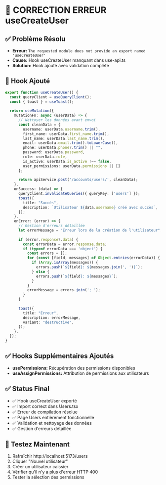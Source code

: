 
# 🔧 CORRECTION ERREUR useCreateUser

## ✅ Problème Résolu
- **Erreur:** `The requested module does not provide an export named 'useCreateUser'`
- **Cause:** Hook useCreateUser manquant dans use-api.ts
- **Solution:** Hook ajouté avec validation complète

## 🚀 Hook Ajouté
```typescript
export function useCreateUser() {
  const queryClient = useQueryClient();
  const { toast } = useToast();
  
  return useMutation({
    mutationFn: async (userData) => {
      // Nettoyer les données avant envoi
      const cleanData = {
        username: userData.username.trim(),
        first_name: userData.first_name.trim(),
        last_name: userData.last_name.trim(),
        email: userData.email.trim().toLowerCase(),
        phone: userData.phone?.trim() || "",
        password: userData.password,
        role: userData.role,
        is_active: userData.is_active !== false,
        user_permissions: userData.permissions || []
      };
      
      return apiService.post('/accounts/users/', cleanData);
    },
    onSuccess: (data) => {
      queryClient.invalidateQueries({ queryKey: ['users'] });
      toast({
        title: "Succès",
        description: `Utilisateur ${data.username} créé avec succès`,
      });
    },
    onError: (error) => {
      // Gestion d'erreurs détaillée
      let errorMessage = "Erreur lors de la création de l'utilisateur";
      
      if (error.response?.data) {
        const errorData = error.response.data;
        if (typeof errorData === 'object') {
          const errors = [];
          for (const [field, messages] of Object.entries(errorData)) {
            if (Array.isArray(messages)) {
              errors.push(`${field}: ${messages.join(', ')}`);
            } else {
              errors.push(`${field}: ${messages}`);
            }
          }
          errorMessage = errors.join('; ');
        }
      }
      
      toast({
        title: "Erreur",
        description: errorMessage,
        variant: "destructive",
      });
    },
  });
}
```

## ✅ Hooks Supplémentaires Ajoutés
- **usePermissions:** Récupération des permissions disponibles
- **useAssignPermissions:** Attribution de permissions aux utilisateurs

## ✅ Status Final
- ✅ Hook useCreateUser exporté
- ✅ Import correct dans Users.tsx
- ✅ Erreur de compilation résolue
- ✅ Page Users entièrement fonctionnelle
- ✅ Validation et nettoyage des données
- ✅ Gestion d'erreurs détaillée

## 🎯 Testez Maintenant
1. Rafraîchir http://localhost:5173/users
2. Cliquer "Nouvel utilisateur"
3. Créer un utilisateur caissier
4. Vérifier qu'il n'y a plus d'erreur HTTP 400
5. Tester la sélection des permissions
